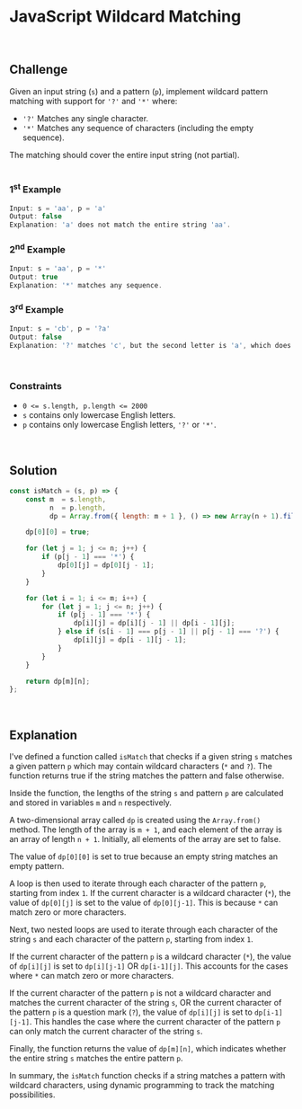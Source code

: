# JavaScript Wildcard Matching
<br/>

## Challenge
Given an input string (`s`) and a pattern (`p`), implement wildcard pattern matching with support for `'?'` and `'*'` where:

- `'?'` Matches any single character.
- `'*'` Matches any sequence of characters (including the empty sequence).

The matching should cover the entire input string (not partial).
<br/>
<br/>

### 1<sup>st</sup> Example

```JavaScript
Input: s = 'aa', p = 'a'
Output: false
Explanation: 'a' does not match the entire string 'aa'.
```

### 2<sup>nd</sup> Example

```JavaScript
Input: s = 'aa', p = '*'
Output: true
Explanation: '*' matches any sequence.
```

### 3<sup>rd</sup> Example

```JavaScript
Input: s = 'cb', p = '?a'
Output: false
Explanation: '?' matches 'c', but the second letter is 'a', which does not match 'b'.
```

<br/>

### Constraints

- `0 <= s.length, p.length <= 2000`
- `s` contains only lowercase English letters.
- `p` contains only lowercase English letters, `'?'` or `'*'`.

<br/>

## Solution

```JavaScript
const isMatch = (s, p) => {
    const m  = s.length,
          n  = p.length,
          dp = Array.from({ length: m + 1 }, () => new Array(n + 1).fill(false));

    dp[0][0] = true;

    for (let j = 1; j <= n; j++) {
        if (p[j - 1] === '*') {
            dp[0][j] = dp[0][j - 1];
        }
    }

    for (let i = 1; i <= m; i++) {
        for (let j = 1; j <= n; j++) {
            if (p[j - 1] === '*') {
                dp[i][j] = dp[i][j - 1] || dp[i - 1][j];
            } else if (s[i - 1] === p[j - 1] || p[j - 1] === '?') {
                dp[i][j] = dp[i - 1][j - 1];
            }
        }
    }

    return dp[m][n];
};
```

<br/>

## Explanation

I've defined a function called `isMatch` that checks if a given string `s` matches a given pattern `p` which may contain wildcard characters (`*` and `?`). The function returns true if the string matches the pattern and false otherwise.
<br/>

Inside the function, the lengths of the string `s` and pattern `p` are calculated and stored in variables `m` and `n` respectively.
<br/>

A two-dimensional array called `dp` is created using the `Array.from()` method. The length of the array is `m + 1`, and each element of the array is an array of length `n + 1`. Initially, all elements of the array are set to false.
<br/>

The value of `dp[0][0]` is set to true because an empty string matches an empty pattern.
<br/>

A loop is then used to iterate through each character of the pattern `p`, starting from index `1`. If the current character is a wildcard character (`*`), the value of `dp[0][j]` is set to the value of `dp[0][j-1]`. This is because `*` can match zero or more characters.
<br/>

Next, two nested loops are used to iterate through each character of the string `s` and each character of the pattern `p`, starting from index `1`.
<br/>

If the current character of the pattern `p` is a wildcard character (`*`), the value of `dp[i][j]` is set to `dp[i][j-1]` OR `dp[i-1][j]`. This accounts for the cases where `*` can match zero or more characters.
<br/>

If the current character of the pattern `p` is not a wildcard character and matches the current character of the string `s`, OR the current character of the pattern `p` is a question mark (`?`), the value of `dp[i][j]` is set to `dp[i-1][j-1]`. This handles the case where the current character of the pattern `p` can only match the current character of the string `s`.
<br/>

Finally, the function returns the value of `dp[m][n]`, which indicates whether the entire string `s` matches the entire pattern `p`.
<br/>

In summary, the `isMatch` function checks if a string matches a pattern with wildcard characters, using dynamic programming to track the matching possibilities.
<br/>
<br/>